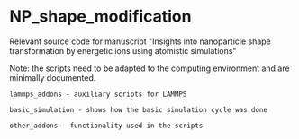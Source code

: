 # NP_shape_modification

Relevant source code for manuscript "Insights into nanoparticle shape transformation by energetic ions using atomistic simulations"

Note: the scripts need to be adapted to the computing environment and are minimally documented.

	lammps_addons - auxiliary scripts for LAMMPS

	basic_simulation - shows how the basic simulation cycle was done

	other_addons - functionality used in the scripts

